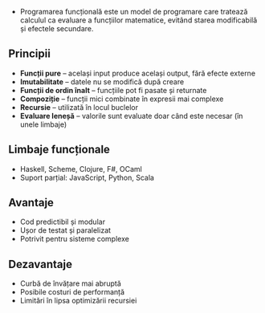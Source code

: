 - Programarea funcțională este un model de programare care tratează calculul ca evaluare a funcțiilor matematice, evitând starea modificabilă și efectele secundare.

## Principii

- **Funcții pure** – același input produce același output, fără efecte externe
- **Imutabilitate** – datele nu se modifică după creare
- **Funcții de ordin înalt** – funcțiile pot fi pasate și returnate
- **Compoziție** – funcții mici combinate în expresii mai complexe
- **Recursie** – utilizată în locul buclelor
- **Evaluare leneșă** – valorile sunt evaluate doar când este necesar (în unele limbaje)

## Limbaje funcționale

- Haskell, Scheme, Clojure, F#, OCaml
- Suport parțial: JavaScript, Python, Scala

## Avantaje

- Cod predictibil și modular
- Ușor de testat și paralelizat
- Potrivit pentru sisteme complexe

## Dezavantaje

- Curbă de învățare mai abruptă
- Posibile costuri de performanță
- Limitări în lipsa optimizării recursiei